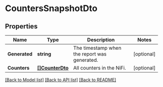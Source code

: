 # CountersSnapshotDto

## Properties

Name | Type | Description | Notes
------------ | ------------- | ------------- | -------------
**Generated** | **string** | The timestamp when the report was generated. | [optional] 
**Counters** | [**[]CounterDto**](CounterDTO.md) | All counters in the NiFi. | [optional] 

[[Back to Model list]](../README.md#documentation-for-models) [[Back to API list]](../README.md#documentation-for-api-endpoints) [[Back to README]](../README.md)


